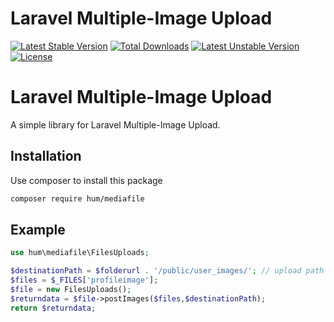 # Laravel Multiple-Image Upload

[![Latest Stable Version](https://poser.pugx.org/hum/mediafile/v)](//packagist.org/packages/hum/mediafile) 
[![Total Downloads](https://poser.pugx.org/hum/mediafile/downloads)](//packagist.org/packages/hum/mediafile) 
[![Latest Unstable Version](https://poser.pugx.org/hum/mediafile/v/unstable)](//packagist.org/packages/hum/mediafile) 
[![License](https://poser.pugx.org/hum/mediafile/license)](//packagist.org/packages/hum/mediafile)

Laravel Multiple-Image Upload
=======
A simple library for Laravel Multiple-Image Upload.

Installation
------------

Use composer to install this package

```bash
composer require hum/mediafile
```

Example
-------
```php
use hum\mediafile\FilesUploads;

$destinationPath = $folderurl . '/public/user_images/'; // upload path
$files = $_FILES['profileimage'];
$file = new FilesUploads();
$returndata = $file->postImages($files,$destinationPath);
return $returndata;
